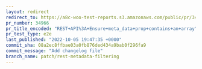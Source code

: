 ```yaml
---
layout: redirect
redirect_to: https://a8c-woo-test-reports.s3.amazonaws.com/public/pr/34966/e2e/index.html
pr_number: 34966
pr_title_encoded: "REST+API%3A+Ensure+meta_data+prop+contains+an+array"
pr_test_type: e2e
last_published: "2022-10-05 19:47:35 +0000"
commit_sha: 08a2ec8ffbae03a0fb876ded434a9bab0f296fa9
commit_message: "Add changelog file"
branch_name: patch/rest-metadata-filtering
---
```

